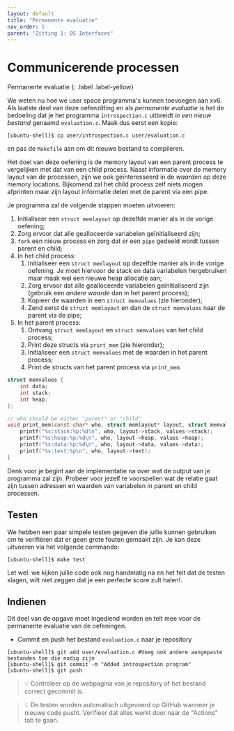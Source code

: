 ```yaml
---
layout: default
title: "Permanente evaluatie"
nav_order: 5
parent: "Zitting 1: OS Interfaces"
---
```


# Communicerende processen 
Permanente evaluatie
{: .label .label-yellow}

We weten nu hoe we user space programma's kunnen toevoegen aan xv6.
Als laatste deel van deze oefenzitting en als *permanente evaluatie* is het de bedoeling dat je het programma `introspection.c` uitbreidt _in een nieuw bestand_ genaamd `evaluation.c`.
Maak dus eerst een kopie:

```console
[ubuntu-shell]$ cp user/introspection.c user/evaluation.c
```

en pas de `Makefile` aan om dit nieuwe bestand te compileren.

Het doel van deze oefening is de memory layout van een parent process te vergelijken met dat van een child process.
Naast informatie over de memory layout van de processen, zijn we ook geïnteresseerd in de *waarden* op deze memory locations.
Bijkomend zal het child process zelf niets mogen afprinten maar zijn layout informatie delen met de parent via een pipe.

Je programma zal de volgende stappen moeten uitvoeren:

1. Initialiseer een `struct memlayout` op dezelfde manier als in de vorige oefening;
1. Zorg ervoor dat alle gealloceerde variabelen geïnitialiseerd zijn;
1. `fork` een nieuw process en zorg dat er een `pipe` gedeeld wordt tussen parent en child;
1. In het child process:
    1. Initialiseer een `struct memlayout` op dezelfde manier als in de vorige oefening.
       Je moet hiervoor de stack en data variabelen hergebruiken maar maak wel een nieuwe heap allocatie aan;
    1. Zorg ervoor dat alle gealloceerde variabelen geïnitialiseerd zijn (gebruik een *andere waarde* dan in het parent process);
    1. Kopieer de waarden in een `struct memvalues` (zie hieronder);
    1. Zend eerst de `struct memlayout` en dan de `struct memvalues` naar de parent via de pipe;
1. In het parent process:
    1. Ontvang `struct memlayout` en `struct memvalues` van het child process;
    1. Print deze structs via `print_mem` (zie hieronder);
    1. Initialiseer een `struct memvalues` met de waarden in het parent process;
    1. Print de structs van het parent process via `print_mem`.

```c
struct memvalues {
    int data;
    int stack;
    int heap;
};

// who should be either "parent" or "child"
void print_mem(const char* who, struct memlayout* layout, struct memvalues* values) {
    printf("%s:stack:%p:%d\n", who, layout->stack, values->stack);
    printf("%s:heap:%p:%d\n", who, layout->heap, values->heap);
    printf("%s:data:%p:%d\n", who, layout->data, values->data);
    printf("%s:text:%p\n", who, layout->text);
}
```

Denk voor je begint aan de implementatie na over wat de output van je programma zal zijn.
Probeer voor jezelf te voorspellen wat de relatie gaat zijn tussen adressen en waarden van variabelen in parent en child processen.

## Testen

We hebben een paar simpele testen gegeven die jullie kunnen gebruiken om te verifiëren dat er geen grote fouten gemaakt zijn.
Je kan deze uitvoeren via het volgende commando:

```console
[ubuntu-shell]$ make test
```

Let wel: we kijken jullie code ook nog handmatig na en het feit dat de testen slagen, wilt niet zeggen dat je een perfecte score zult halen!.

## Indienen

Dit deel van de opgave moet ingediend worden en telt mee voor de permanente evaluatie van de oefeningen.

* Commit en push het bestand `evaluation.c` naar je repository

```console
[ubuntu-shell]$ git add user/evaluation.c #Voeg ook andere aangepaste bestanden toe die nodig zijn
[ubuntu-shell]$ git commit -m "Added introspection program"
[ubuntu-shell]$ git push
```

> :bulb: Controleer op de webpagina van je repository of het bestand correct gecommit is.

> :bulb: De testen worden automatisch uitgevoerd op GitHub wanneer je nieuwe code pusht.
> Verifieer dat alles werkt door naar de "Actions" tab te gaan.
